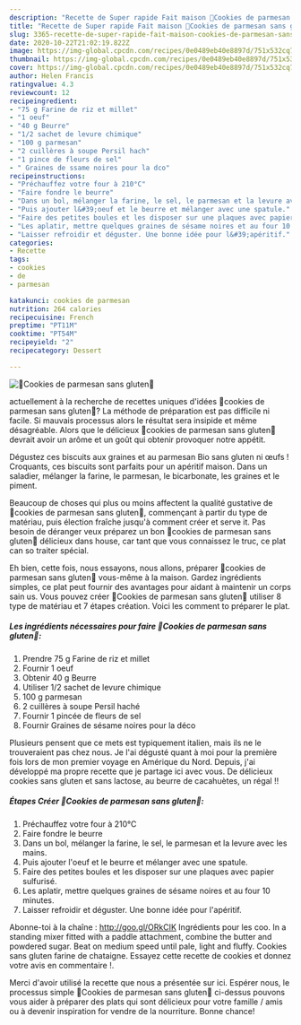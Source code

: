 ```yaml
---
description: "Recette de Super rapide Fait maison 🔸Cookies de parmesan sans gluten🔸"
title: "Recette de Super rapide Fait maison 🔸Cookies de parmesan sans gluten🔸"
slug: 3365-recette-de-super-rapide-fait-maison-cookies-de-parmesan-sans-gluten
date: 2020-10-22T21:02:19.822Z
image: https://img-global.cpcdn.com/recipes/0e0489eb40e8897d/751x532cq70/🔸cookies-de-parmesan-sans-gluten🔸-photo-principale-de-la-recette.jpg
thumbnail: https://img-global.cpcdn.com/recipes/0e0489eb40e8897d/751x532cq70/🔸cookies-de-parmesan-sans-gluten🔸-photo-principale-de-la-recette.jpg
cover: https://img-global.cpcdn.com/recipes/0e0489eb40e8897d/751x532cq70/🔸cookies-de-parmesan-sans-gluten🔸-photo-principale-de-la-recette.jpg
author: Helen Francis
ratingvalue: 4.3
reviewcount: 12
recipeingredient:
- "75 g Farine de riz et millet"
- "1 oeuf"
- "40 g Beurre"
- "1/2 sachet de levure chimique"
- "100 g parmesan"
- "2 cuillères à soupe Persil hach"
- "1 pince de fleurs de sel"
- " Graines de ssame noires pour la dco"
recipeinstructions:
- "Préchauffez votre four à 210°C"
- "Faire fondre le beurre"
- "Dans un bol, mélanger la farine, le sel, le parmesan et la levure avec les mains."
- "Puis ajouter l&#39;oeuf et le beurre et mélanger avec une spatule."
- "Faire des petites boules et les disposer sur une plaques avec papier sulfurisé."
- "Les aplatir, mettre quelques graines de sésame noires et au four 10 minutes."
- "Laisser refroidir et déguster. Une bonne idée pour l&#39;apéritif."
categories:
- Recette
tags:
- cookies
- de
- parmesan

katakunci: cookies de parmesan 
nutrition: 264 calories
recipecuisine: French
preptime: "PT11M"
cooktime: "PT54M"
recipeyield: "2"
recipecategory: Dessert

---
```



![🔸Cookies de parmesan sans gluten🔸](https://img-global.cpcdn.com/recipes/0e0489eb40e8897d/751x532cq70/🔸cookies-de-parmesan-sans-gluten🔸-photo-principale-de-la-recette.jpg)

actuellement à la recherche de recettes uniques d'idées 🔸cookies de parmesan sans gluten🔸? La méthode de préparation est pas difficile ni facile. Si mauvais processus alors le résultat sera insipide et même désagréable. Alors que le délicieux 🔸cookies de parmesan sans gluten🔸 devrait avoir un arôme et un goût qui obtenir provoquer notre appétit.

Dégustez ces biscuits aux graines et au parmesan Bio sans gluten ni œufs ! Croquants, ces biscuits sont parfaits pour un apéritif maison. Dans un saladier, mélanger la farine, le parmesan, le bicarbonate, les graines et le piment.

Beaucoup de choses qui plus ou moins affectent la qualité gustative de 🔸cookies de parmesan sans gluten🔸, commençant à partir du type de matériau, puis élection fraîche jusqu'à comment créer et serve it. Pas besoin de déranger veux préparez un bon 🔸cookies de parmesan sans gluten🔸 délicieux dans house, car tant que vous connaissez le truc, ce plat can so traiter spécial.


Eh bien, cette fois, nous essayons, nous allons, préparer 🔸cookies de parmesan sans gluten🔸 vous-même à la maison. Gardez ingrédients simples, ce plat peut fournir des avantages pour aidant à maintenir un corps sain us. Vous pouvez créer 🔸Cookies de parmesan sans gluten🔸 utiliser 8 type de matériau et 7 étapes création. Voici les comment to préparer le plat.

<!--inarticleads1-->

##### Les ingrédients nécessaires pour faire 🔸Cookies de parmesan sans gluten🔸:

1. Prendre 75 g Farine de riz et millet
1. Fournir 1 oeuf
1. Obtenir 40 g Beurre
1. Utiliser 1/2 sachet de levure chimique
1.  100 g parmesan
1.  2 cuillères à soupe Persil haché
1. Fournir 1 pincée de fleurs de sel
1. Fournir  Graines de sésame noires pour la déco


Plusieurs pensent que ce mets est typiquement italien, mais ils ne le trouveraient pas chez nous. Je l&#39;ai dégusté quant à moi pour la première fois lors de mon premier voyage en Amérique du Nord. Depuis, j&#39;ai développé ma propre recette que je partage ici avec vous. De délicieux cookies sans gluten et sans lactose, au beurre de cacahuètes, un régal !! 

<!--inarticleads2-->

##### Étapes Créer 🔸Cookies de parmesan sans gluten🔸:

1. Préchauffez votre four à 210°C
1. Faire fondre le beurre
1. Dans un bol, mélanger la farine, le sel, le parmesan et la levure avec les mains.
1. Puis ajouter l&#39;oeuf et le beurre et mélanger avec une spatule.
1. Faire des petites boules et les disposer sur une plaques avec papier sulfurisé.
1. Les aplatir, mettre quelques graines de sésame noires et au four 10 minutes.
1. Laisser refroidir et déguster. Une bonne idée pour l&#39;apéritif.


Abonne-toi à la chaîne : http://goo.gl/ORkCIK Ingrédients pour les coo. In a standing mixer fitted with a paddle attachment, combine the butter and powdered sugar. Beat on medium speed until pale, light and fluffy. Cookies sans gluten farine de chataigne. Essayez cette recette de cookies et donnez votre avis en commentaire !. 


Merci d'avoir utilisé la recette que nous a présentée sur ici. Espérer nous, le processus simple 🔸Cookies de parmesan sans gluten🔸 ci-dessus pouvons vous aider à préparer des plats qui sont délicieux pour votre famille / amis ou à devenir inspiration for vendre de la nourriture. Bonne chance!
